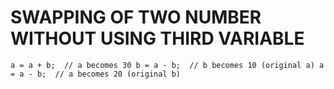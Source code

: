 # SWAPPING OF TWO NUMBER WITHOUT USING THIRD VARIABLE 
 `a = a + b;  // a becomes 30
    b = a - b;  // b becomes 10 (original a)
    a = a - b;  // a becomes 20 (original b) 
    `
